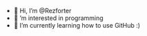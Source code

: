 - 👋 Hi, I’m @Rezforter
- 🌱 ’m interested in programming
- 👀 I’m currently learning how to use GitHub :)

<!---
Rezforter/Rezforter is a ✨ special ✨ repository because its `README.md` (this file) appears on your GitHub profile.
You can click the Preview link to take a look at your changes.
--->
